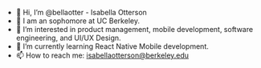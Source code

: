 - 👋 Hi, I’m @bellaotter - Isabella Otterson
- 💞️ I am an sophomore at UC Berkeley.
- 👀 I’m interested in product management, mobile development, software engineering, and UI/UX Design.
- 🌱 I’m currently learning React Native Mobile development.
- 📫 How to reach me: isabellaotterson@berkeley.edu
